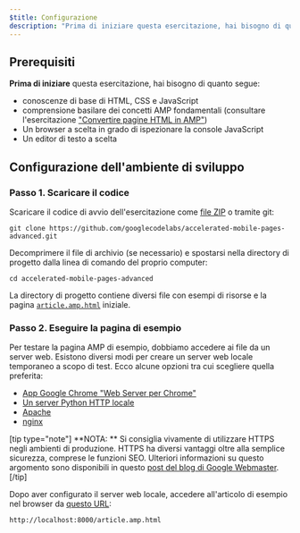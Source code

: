 ```yaml
---
$title: Configurazione
description: "Prima di iniziare questa esercitazione, hai bisogno di quanto segue: una conoscenza di base di HTML, CSS e JavaScript, una comprensione di base dei principali concetti AMP ..."
---
```


## Prerequisiti

**Prima di iniziare** questa esercitazione, hai bisogno di quanto segue:

- conoscenze di base di HTML, CSS e JavaScript
- comprensione basilare dei concetti AMP fondamentali (consultare l'esercitazione ["Convertire pagine HTML in AMP"](../../../../documentation/guides-and-tutorials/start/converting/index.md))
- Un browser a scelta in grado di ispezionare la console JavaScript
- Un editor di testo a scelta

## Configurazione dell'ambiente di sviluppo

### Passo 1. Scaricare il codice

Scaricare il codice di avvio dell'esercitazione come [file ZIP](https://github.com/googlecodelabs/accelerated-mobile-pages-advanced/archive/master.zip) o tramite git:

```shell
git clone https://github.com/googlecodelabs/accelerated-mobile-pages-advanced.git
```

Decomprimere il file di archivio (se necessario) e spostarsi nella directory di progetto dalla linea di comando del proprio computer:

```shell
cd accelerated-mobile-pages-advanced
```

La directory di progetto contiene diversi file con esempi di risorse e la pagina [`article.amp.html`](https://github.com/googlecodelabs/accelerated-mobile-pages-advanced/blob/master/article.amp.html) iniziale.

### Passo 2. Eseguire la pagina di esempio

Per testare la pagina AMP di esempio, dobbiamo accedere ai file da un server web. Esistono diversi modi per creare un server web locale temporaneo a scopo di test. Ecco alcune opzioni tra cui scegliere quella preferita:

- [App Google Chrome "Web Server per Chrome"](https://chrome.google.com/webstore/detail/web-server-for-chrome/ofhbbkphhbklhfoeikjpcbhemlocgigb)
- [Un server Python HTTP locale](https://developer.mozilla.org/en-US/docs/Learn/Common_questions/set_up_a_local_testing_server#Running_a_simple_local_HTTP_server)
- [Apache](https://httpd.apache.org/docs/2.4/getting-started.html)
- [nginx](http://nginx.org/)

[tip type="note"] **NOTA: ** Si consiglia vivamente di utilizzare HTTPS negli ambienti di produzione. HTTPS ha diversi vantaggi oltre alla semplice sicurezza, comprese le funzioni SEO. Ulteriori informazioni su questo argomento sono disponibili in questo [post del blog di Google Webmaster](https://webmasters.googleblog.com/2014/08/https-as-ranking-signal.html). [/tip]

Dopo aver configurato il server web locale, accedere all'articolo di esempio nel browser da [questo URL](http://localhost:8000/article.amp.html):

```text
http://localhost:8000/article.amp.html
```
